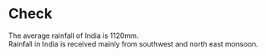 # Check
The average rainfall of India is 1120mm. 
<br/> Rainfall in India is received mainly from southwest and north east monsoon. 

